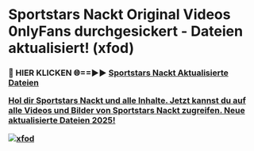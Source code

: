 # Sportstars Nackt Original Videos 0nlyFans durchgesickert - Dateien aktualisiert! (xfod)

<h3>🔴 HIER KLICKEN 🌐==►► <a href="https://tinyurl.com/h6vf6nb8" rel="nofollow">Sportstars Nackt Aktualisierte Dateien

Hol dir Sportstars Nackt und alle Inhalte. Jetzt kannst du auf alle Videos und Bilder von Sportstars Nackt zugreifen. Neue aktualisierte Dateien 2025!

[![xfod](https://i.imgur.com/sD4kR3V.gif)](https://tinyurl.com/h6vf6nb8)
